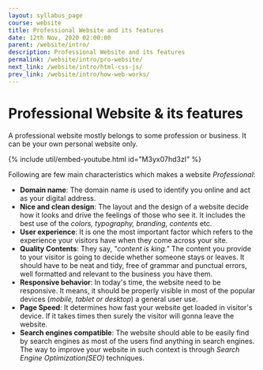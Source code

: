 ```yaml
---
layout: syllabus_page
course: website
title: Professional Website and its features
date: 12th Nov, 2020 02:00:00
parent: /website/intro/
description: Professional Website and its features
permalink: /website/intro/pro-website/
next_link: /website/intro/html-css-js/
prev_link: /website/intro/how-web-works/
---
```


# Professional Website & its features

A professional website mostly belongs to some profession or business. It can be your own personal website only.

{% include util/embed-youtube.html id="M3yx07hd3zI" %}

Following are few main characteristics which makes a website _Professional_:

- __Domain name__: The domain name is used to identify you online and act as your digital address.
- __Nice and clean design__: The layout and the design of a website decide how it looks and drive the feelings of those who see it. It includes the best use of the _colors, typography, branding, contents_ etc.
- __User experience__: It is one the most important factor which refers to the experience your visitors have when they come across your site.
- __Quality Contents__: They say, _"content is king."_ The content you provide to your visitor is going to decide whether someone stays or leaves. It should have to be neat and tidy, free of grammar and punctual errors, well formatted and relevant to the business you have them.
- __Responsive behavior__: In today's time, the website need to be responsive. It means, it should be properly visible in most of the popular devices (_mobile, tablet or desktop_) a general user use.
- __Page Speed__: It determines how fast your website get loaded in visitor's device. If it takes times then surely the visitor will gonna leave the website.
- __Search engines compatible__: The website should able to be easily find by search engines as most of the users find anything in search engines. The way to improve your website in such context is through _Search Engine Optimization(SEO)_ techniques.
